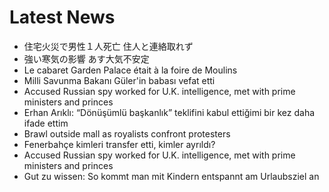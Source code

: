 # Latest News
-  住宅火災で男性１人死亡 住人と連絡取れず
-  強い寒気の影響 あす大気不安定
-  Le cabaret Garden Palace était à la foire de Moulins
-  Milli Savunma Bakanı Güler'in babası vefat etti
-  Accused Russian spy worked for U.K. intelligence, met with prime ministers and princes
-  Erhan Arıklı: “Dönüşümlü başkanlık” teklifini kabul ettiğimi bir kez daha ifade ettim
-  Brawl outside mall as royalists confront protesters
-  Fenerbahçe kimleri transfer etti, kimler ayrıldı?
-  Accused Russian spy worked for U.K. intelligence, met with prime ministers and princes
-  Gut zu wissen: So kommt man mit Kindern entspannt am Urlaubsziel an
